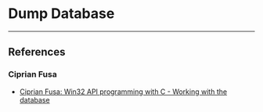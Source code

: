 # Dump Database

---
## References

### Ciprian Fusa

- [Ciprian Fusa: Win32 API programming with C - Working with the database](https://ciprianf.hashnode.dev/win32-api-programming-working-with-the-database)